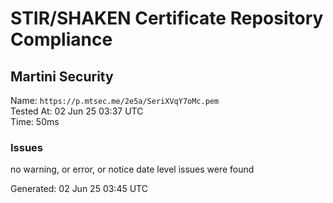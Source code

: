 # STIR/SHAKEN Certificate Repository Compliance

## Martini Security

Name: `https://p.mtsec.me/2e5a/SeriXVqY7oMc.pem`\
Tested At: 02 Jun 25 03:37 UTC\
Time: 50ms

### Issues

no warning, or error, or notice date level issues were found

Generated: 02 Jun 25 03:45 UTC